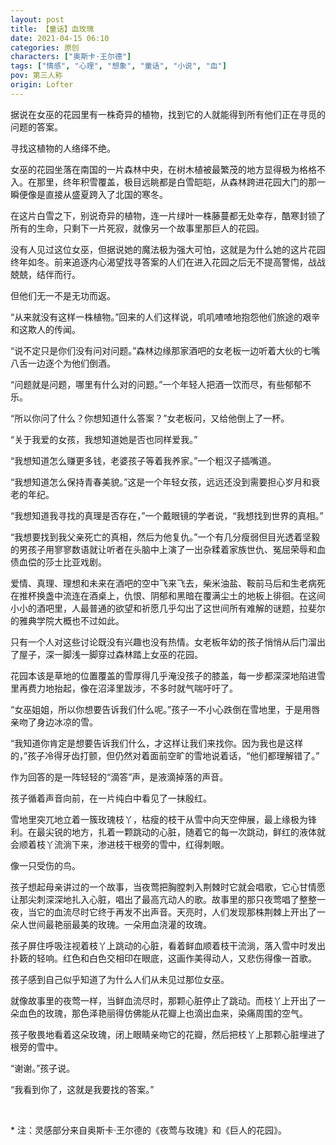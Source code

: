 ```yaml
---
layout: post
title: 【童话】血玫瑰
date: 2021-04-15 06:10
categories: 原创
characters: ["奥斯卡·王尔德"]
tags: ["情感", "心理", "想象", "童话", "小说", "血"]
pov: 第三人称
origin: Lofter
---
```


据说在女巫的花园里有一株奇异的植物，找到它的人就能得到所有他们正在寻觅的问题的答案。

寻找这植物的人络绎不绝。

女巫的花园坐落在南国的一片森林中央，在树木植被最繁茂的地方显得极为格格不入。在那里，终年积雪覆盖，极目远眺都是白雪皑皑，从森林跨进花园大门的那一瞬便像是直接从盛夏跨入了北国的寒冬。

在这片白雪之下，别说奇异的植物，连一片绿叶一株藤蔓都无处幸存，酷寒封锁了所有的生命，只剩下一片死寂，就像另一个故事里那巨人的花园。

没有人见过这位女巫，但据说她的魔法极为强大可怕，这就是为什么她的这片花园终年如冬。前来追逐内心渴望找寻答案的人们在进入花园之后无不提高警惕，战战兢兢，结伴而行。

但他们无一不是无功而返。

“从来就没有这样一株植物。”回来的人们这样说，叽叽喳喳地抱怨他们旅途的艰辛和这欺人的传闻。

“说不定只是你们没有问对问题。”森林边缘那家酒吧的女老板一边听着大伙的七嘴八舌一边逐个为他们倒酒。

“问题就是问题，哪里有什么对的问题。”一个年轻人把酒一饮而尽，有些郁郁不乐。

“所以你问了什么？你想知道什么答案？”女老板问，又给他倒上了一杯。

“关于我爱的女孩，我想知道她是否也同样爱我。”

“我想知道怎么赚更多钱，老婆孩子等着我养家。”一个粗汉子插嘴道。

“我想知道怎么保持青春美貌。”这是一个年轻女孩，远远还没到需要担心岁月和衰老的年纪。

“我想知道我寻找的真理是否存在，”一个戴眼镜的学者说，“我想找到世界的真相。”

“我想要找到我父亲死亡的真相，然后为他复仇。”一个有几分瘦弱但目光透着坚毅的男孩子用寥寥数语就让听者在头脑中上演了一出杂糅着家族世仇、冤屈荣辱和血债血偿的莎士比亚戏剧。

爱情、真理、理想和未来在酒吧的空中飞来飞去，柴米油盐、鞍前马后和生老病死在推杯换盏中流连在酒桌上，仇恨、阴郁和黑暗在覆满尘土的地板上徘徊。在这间小小的酒吧里，人最普通的欲望和祈愿几乎勾出了这世间所有难解的谜题，拉斐尔的雅典学院大概也不过如此。

只有一个人对这些讨论既没有兴趣也没有热情。女老板年幼的孩子悄悄从后门溜出了屋子，深一脚浅一脚穿过森林踏上女巫的花园。

花园本该是草地的位置覆盖的雪厚得几乎淹没孩子的膝盖，每一步都深深地陷进雪里再费力地抬起，像在沼泽里跋涉，不多时就气喘吁吁了。

“女巫姐姐，所以你想要告诉我们什么呢。”孩子一不小心跌倒在雪地里，于是用唇亲吻了身边冰凉的雪。

“我知道你肯定是想要告诉我们什么，才这样让我们来找你。因为我也是这样的，”孩子冷得牙齿打颤，但仍然对着面前空旷的雪地说着话，“他们都理解错了。”

作为回答的是一阵轻轻的“滴答”声，是液滴掉落的声音。

孩子循着声音向前，在一片纯白中看见了一抹殷红。

雪地里突兀地立着一簇玫瑰枝丫，枯瘦的枝干从雪中向天空伸展，最上缘极为锋利。在最尖锐的地方，扎着一颗跳动的心脏，随着它的每一次跳动，鲜红的液体就会顺着枝丫流淌下来，渗进枝干根旁的雪中，红得刺眼。

像一只受伤的鸟。

孩子想起母亲讲过的一个故事，当夜莺把胸膛刺入荆棘时它就会唱歌，它心甘情愿让那尖刺深深地扎入心脏，唱出了最高亢动人的歌。故事里的那只夜莺唱了整整一夜，当它的血流尽时它终于再发不出声音。天亮时，人们发现那株荆棘上开出了一朵人世间最艳丽最美的玫瑰。一朵用血浇灌的玫瑰。

孩子屏住呼吸注视着枝丫上跳动的心脏，看着鲜血顺着枝干流淌，落入雪中时发出扑簌的轻响。红色和白色交相印在眼底，这画作美得动人，又悲伤得像一首歌。

孩子感到自己似乎知道了为什么人们从未见过那位女巫。

就像故事里的夜莺一样，当鲜血流尽时，那颗心脏停止了跳动。而枝丫上开出了一朵血色的玫瑰，那色泽艳丽得仿佛能从花瓣上也滴出血来，染痛周围的空气。

孩子敬畏地看着这朵玫瑰，闭上眼睛亲吻它的花瓣，然后把枝丫上那颗心脏埋进了根旁的雪中。

“谢谢。”孩子说。

“我看到你了，这就是我要找的答案。”

<br>

\* 注：灵感部分来自奥斯卡·王尔德的《夜莺与玫瑰》和《巨人的花园》。